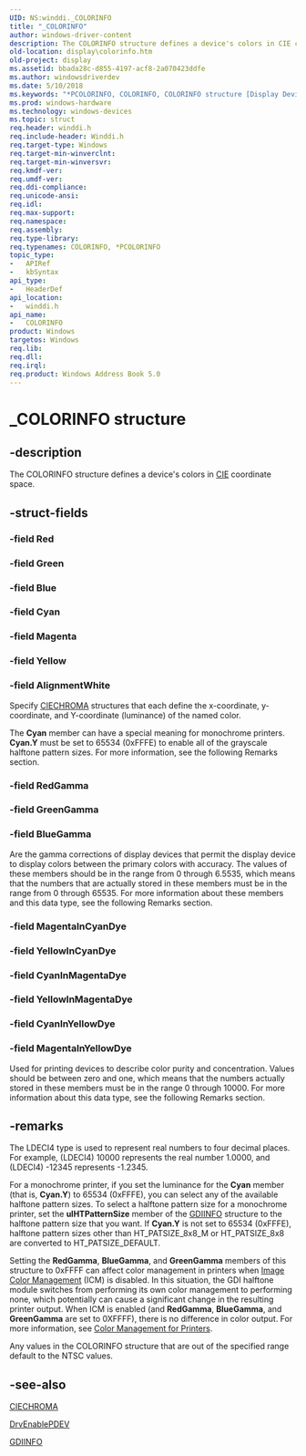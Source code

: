 ```yaml
---
UID: NS:winddi._COLORINFO
title: "_COLORINFO"
author: windows-driver-content
description: The COLORINFO structure defines a device's colors in CIE coordinate space.
old-location: display\colorinfo.htm
old-project: display
ms.assetid: bbada28c-d855-4197-acf8-2a070423ddfe
ms.author: windowsdriverdev
ms.date: 5/10/2018
ms.keywords: "*PCOLORINFO, COLORINFO, COLORINFO structure [Display Devices], PCOLORINFO, PCOLORINFO structure pointer [Display Devices], _COLORINFO, display.colorinfo, grstrcts_1e247041-c753-4925-a86c-fbd246410a72.xml, winddi/COLORINFO, winddi/PCOLORINFO"
ms.prod: windows-hardware
ms.technology: windows-devices
ms.topic: struct
req.header: winddi.h
req.include-header: Winddi.h
req.target-type: Windows
req.target-min-winverclnt: 
req.target-min-winversvr: 
req.kmdf-ver: 
req.umdf-ver: 
req.ddi-compliance: 
req.unicode-ansi: 
req.idl: 
req.max-support: 
req.namespace: 
req.assembly: 
req.type-library: 
req.typenames: COLORINFO, *PCOLORINFO
topic_type:
-	APIRef
-	kbSyntax
api_type:
-	HeaderDef
api_location:
-	winddi.h
api_name:
-	COLORINFO
product: Windows
targetos: Windows
req.lib: 
req.dll: 
req.irql: 
req.product: Windows Address Book 5.0
---
```


# _COLORINFO structure


## -description


The COLORINFO structure defines a device's colors in <a href="https://msdn.microsoft.com/ac439eb8-b491-4215-877d-5ee177fbdb39">CIE</a> coordinate space.


## -struct-fields




### -field Red


### -field Green


### -field Blue


### -field Cyan


### -field Magenta


### -field Yellow


### -field AlignmentWhite

Specify <a href="https://msdn.microsoft.com/library/windows/hardware/ff539399">CIECHROMA</a> structures that each define the x-coordinate, y-coordinate, and Y-coordinate (luminance) of the named color.

The <b>Cyan</b> member can have a special meaning for monochrome printers. <b>Cyan.Y</b> must be set to 65534 (0xFFFE) to enable all of the grayscale halftone pattern sizes. For more information, see the following Remarks section.


### -field RedGamma


### -field GreenGamma


### -field BlueGamma

Are the gamma corrections of display devices that permit the display device to display colors between the primary colors with accuracy. The values of these members should be in the range from 0 through 6.5535, which means that the numbers that are actually stored in these members must be in the range from 0 through 65535. For more information about these members and this data type, see the following Remarks section.


### -field MagentaInCyanDye


### -field YellowInCyanDye


### -field CyanInMagentaDye


### -field YellowInMagentaDye


### -field CyanInYellowDye


### -field MagentaInYellowDye

Used for printing devices to describe color purity and concentration. Values should be between zero and one, which means that the numbers actually stored in these members must be in the range 0 through 10000. For more information about this data type, see the following Remarks section.


## -remarks



The LDECI4 type is used to represent real numbers to four decimal places. For example, (LDECI4) 10000 represents the real number 1.0000, and (LDECI4) -12345 represents -1.2345.

For a monochrome printer, if you set the luminance for the <b>Cyan</b> member (that is, <b>Cyan.Y</b>) to 65534 (0xFFFE), you can select any of the available halftone pattern sizes. To select a halftone pattern size for a monochrome printer, set the <b>ulHTPatternSize</b> member of the <a href="https://msdn.microsoft.com/library/windows/hardware/ff566484">GDIINFO</a> structure to the halftone pattern size that you want. If <b>Cyan.Y</b> is not set to 65534 (0xFFFE), halftone pattern sizes other than HT_PATSIZE_8x8_M or HT_PATSIZE_8x8 are converted to HT_PATSIZE_DEFAULT.

Setting the <b>RedGamma</b>, <b>BlueGamma</b>, and <b>GreenGamma</b> members of this structure to 0xFFFF can affect color management in printers when <a href="https://msdn.microsoft.com/c5b575c1-3ee7-4ad4-85e8-e1a6dbe34a5b">Image Color Management</a> (ICM) is disabled. In this situation, the GDI halftone module switches from performing its own color management to performing none, which potentially can cause a significant change in the resulting printer output. When ICM is enabled (and <b>RedGamma</b>, <b>BlueGamma</b>, and <b>GreenGamma</b> are set to 0XFFFF), there is no difference in color output. For more information, see <a href="https://msdn.microsoft.com/b83a46b3-57cb-463f-9a57-64a9b73035e2">Color Management for Printers</a>.

Any values in the COLORINFO structure that are out of the specified range default to the NTSC values.




## -see-also




<a href="https://msdn.microsoft.com/library/windows/hardware/ff539399">CIECHROMA</a>



<a href="https://msdn.microsoft.com/library/windows/hardware/ff556211">DrvEnablePDEV</a>



<a href="https://msdn.microsoft.com/library/windows/hardware/ff566484">GDIINFO</a>
 

 

